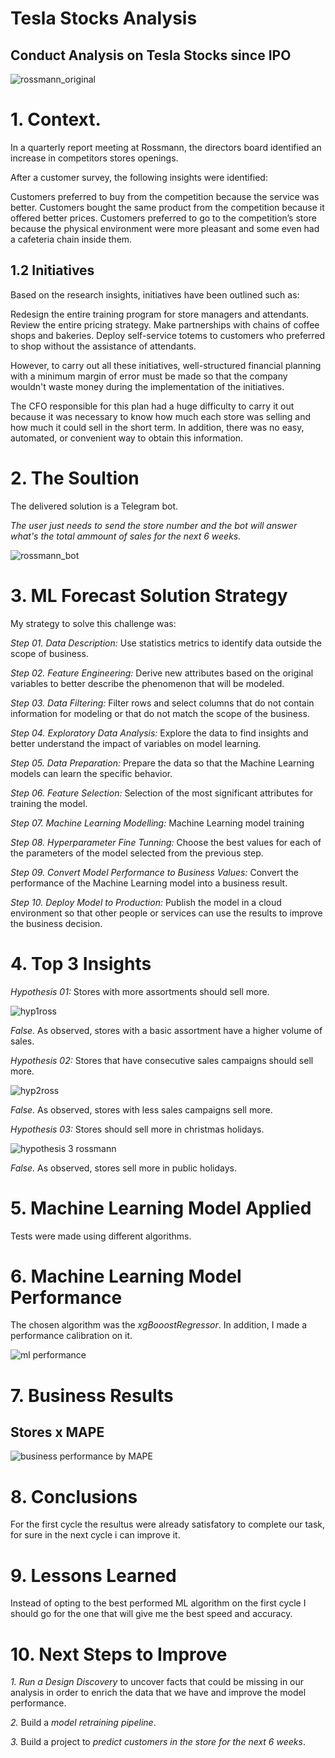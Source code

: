 # Tesla Stocks Analysis
## Conduct Analysis on Tesla Stocks since IPO
![rossmann_original](https://user-images.githubusercontent.com/72186071/106330645-578b5c00-6262-11eb-9faa-47e8862fe463.jpg)

# 1. Context.

In a quarterly report meeting at Rossmann, the directors board identified an increase in competitors stores openings.

After a customer survey, the following insights were identified:

Customers preferred to buy from the competition because the service was better.
Customers bought the same product from the competition because it offered better prices.
Customers preferred to go to the competition’s store because the physical environment were more pleasant and some even had a cafeteria chain inside them.

## 1.2 Initiatives

Based on the research insights, initiatives have been outlined such as:

Redesign the entire training program for store managers and attendants.
Review the entire pricing strategy.
Make partnerships with chains of coffee shops and bakeries.
Deploy self-service totems to customers who preferred to shop without the assistance of attendants.

However, to carry out all these initiatives, well-structured financial planning with a minimum margin of error must be made so that the company wouldn't waste money during the implementation of the initiatives.

The CFO responsible for this plan had a huge difficulty to carry it out because it was necessary to know how much each store was selling and how much it could sell in the short term. In addition, there was no easy, automated, or convenient way to obtain this information.

# 2. The Soultion

The delivered solution is a Telegram bot.

*The user just needs to send the store number and the bot will answer what's the total ammount of sales for the next 6 weeks.*

![rossmann_bot](https://user-images.githubusercontent.com/72186071/107792260-ae4d6700-6d33-11eb-8d4f-7e47cc938784.gif)


# 3. ML Forecast Solution Strategy

My strategy to solve this challenge was:

*Step 01. Data Description:* Use statistics metrics to identify data outside the scope of business.

*Step 02. Feature Engineering:* Derive new attributes based on the original variables to better describe the phenomenon that will be modeled.

*Step 03. Data Filtering:* Filter rows and select columns that do not contain information for modeling or that do not match the scope of the business.

*Step 04. Exploratory Data Analysis:* Explore the data to find insights and better understand the impact of variables on model learning.

*Step 05. Data Preparation:* Prepare the data so that the Machine Learning models can learn the specific behavior.

*Step 06. Feature Selection:* Selection of the most significant attributes for training the model.

*Step 07. Machine Learning Modelling:* Machine Learning model training

*Step 08. Hyperparameter Fine Tunning:* Choose the best values for each of the parameters of the model selected from the previous step.

*Step 09. Convert Model Performance to Business Values:* Convert the performance of the Machine Learning model into a business result.

*Step 10. Deploy Model to Production:* Publish the model in a cloud environment so that other people or services can use the results to improve the business decision.

# 4. Top 3 Insights

*Hypothesis 01:* Stores with more assortments should sell more.

![hyp1ross](https://user-images.githubusercontent.com/72186071/112799436-b7c13300-9044-11eb-8b36-3031092f0d72.png)

*False.* As observed, stores with a basic assortment have a higher volume of sales.

*Hypothesis 02:* Stores that have consecutive sales campaigns should sell more.

![hyp2ross](https://user-images.githubusercontent.com/72186071/112799300-8d6f7580-9044-11eb-8fce-a6ddbbccd68a.png)

*False.* As observed, stores with less sales campaigns sell more.

*Hypothesis 03:* Stores should sell more in christmas holidays.

![hypothesis 3 rossmann](https://user-images.githubusercontent.com/72186071/112799064-3a95be00-9044-11eb-9c22-2103ea6f96de.png)

*False.* As observed, stores sell more in public holidays.


# 5. Machine Learning Model Applied
Tests were made using different algorithms.

# 6. Machine Learning Model Performance
The chosen algorithm was the *xgBooostRegressor*. In addition, I made a performance calibration on it.

![ml performance](https://user-images.githubusercontent.com/72186071/112800321-dd9b0780-9045-11eb-8f07-c8b9eeedfcf6.png)

# 7. Business Results

## Stores x MAPE

![business performance by MAPE](https://user-images.githubusercontent.com/72186071/112799989-72513580-9045-11eb-8326-a5b74c1fbefc.png)

# 8. Conclusions

For the first cycle the resultus were already satisfatory to complete our task, for sure in the next cycle i can improve it.

# 9. Lessons Learned

Instead of opting to the best performed ML algorithm on the first cycle I should go for the one that will give me the best speed and accuracy.

# 10. Next Steps to Improve

*1.* *Run a Design Discovery* to uncover facts that could be missing in our analysis in order to enrich the data that we have and improve the model performance.

*2.* Build a *model retraining pipeline*.

*3.* Build a project to *predict customers in the store for the next 6 weeks*.

